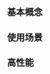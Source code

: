 

<!-- 
从面试角度来看一看 Kafka 
https://mp.weixin.qq.com/s/kguKr_k-BrcQz4G5gag8gg
Kafka 面试必问：聊聊 acks 参数对消息持久化的影响！ 
https://mp.weixin.qq.com/s/PePsJzuKEIfQpCH1KbxrCg

http://blog.51cto.com/littledevil

Kafka基本原理 
https://mp.weixin.qq.com/s?__biz=MzI3MjUxNzkxMw==&mid=2247484070&idx=1&sn=640f99a7d918ba47baea8f0358503ade&chksm=eb301cd0dc4795c6756b0d825e579208a4a2018335ddb927aa28763ff6bb3a5740aaaa86aef5&mpshare=1&scene=1&srcid=&sharer_sharetime=1569341085780&sharer_shareid=b256218ead787d58e0b58614a973d00d&key=2a4ff15fdd84634661f14e77d0fed49aff1e1a252cc01c8b57354637cdb78093b41e57707bef951c7687776cda9d4ba2f25d2d80585a3877d0897dec4b6d3924126a672d8fa881f3f59dd6f03391d67a&ascene=1&uin=MTE1MTYxNzY2MQ%3D%3D&devicetype=Windows+10&version=62060844&lang=zh_CN&pass_ticket=%2BeyejsSYMk60ZUY%2FpK4YBKveSPIi8GUzrQvyveBksIipCvi8KhPkraBA4Eyx2jY%2F


https://mp.weixin.qq.com/s?__biz=MjM5ODI5Njc2MA==&mid=2655826006&idx=1&sn=40260eb24d57c7dc651e864e2c1bc522&chksm=bd74fd818a037497fc7630776314f7b3b7ae34d93ec3390ed94eabb691978175d56d2c2581b5&mpshare=1&scene=1&srcid=&sharer_sharetime=1565613484904&sharer_shareid=b256218ead787d58e0b58614a973d00d&key=ecc4386bb884a7b11f67eb046d1cfb51287e0b646d7dd5b2a83d57aff04863855b0c470a00d68836a0037bb73afb0da3faead154742a453e19c3bc9f3761889c6a136ee40c2cd73673f9301952f69a42&ascene=1&uin=MTE1MTYxNzY2MQ%3D%3D&devicetype=Windows+10&version=62060844&lang=zh_CN&pass_ticket=ZNpwaCm7lig8GxObuYnsLOy5YLlTGrfL0TUgNX%2BGTylF4nuPDQtCUafUJSn7768P

 kafka概念扫盲
https://mp.weixin.qq.com/s/nSa2CPjbMFdOsYB2Dt0kYg
 Kafka基本架构及原理
https://mp.weixin.qq.com/s/OB-ZVy70vHClCtep43gr_A

 Java人应该知道的SpringBoot For Kafka (上) 
https://mp.weixin.qq.com/s/2U2jSgA95-D0_N4HxwOnWA
 Java人应该知道的SpringBoot For Kafka (下) 
https://mp.weixin.qq.com/s/JB660Pgypr-PvkkdGOlhag


 一文讲清 Kafka 工作流程和存储机制 
https://mp.weixin.qq.com/s/ITLN-DHxYc5w6qrlFD8HWQ




全网最通俗易懂的 Kafka 入门
https://mp.weixin.qq.com/s?__biz=Mzg2MjEwMjI1Mg==&mid=2247490770&idx=2&sn=1008bcdaed680ed1413e2ead6320bec0&chksm=ce0dab51f97a224771a468245ed4f99f338a51a97505f2e78790cc8a6360f4f22c5e4f07cca2&mpshare=1&scene=1&srcid=&sharer_sharetime=1575464964037&sharer_shareid=b256218ead787d58e0b58614a973d00d&key=e2a6a5ccea4b8ce41e290743b191d123754ef664941f31b9abdbdf28c289f875664f750548bc9da8bbbbabbeaa6a6d5fbb9efc00d2f33e693de36420dd87f9348fb89d058eb4d5ccbcfd806790431b8e&ascene=1&uin=MTE1MTYxNzY2MQ%3D%3D&devicetype=Windows+10&version=62070158&lang=zh_CN&exportkey=AQTbt4i1KPDzS6vieYS4x5I%3D&pass_ticket=UIzvXMBOSWKDgIz4M7cQoxQ548Mbvo9Oik9jB6kaYK60loRzg3FsHZUpAHYbC4%2By



Kafka 基本原理（8000 字小结） 
https://mp.weixin.qq.com/s?__biz=MzI5MzYzMDAwNw==&mid=2247487577&idx=1&sn=606b2899af6a7dcee0b4f300d4b2d687&chksm=ec6e6901db19e0173de830526e65c1961021edde2796ec71a4df8fff572343fbed63abb3234b&mpshare=1&scene=1&srcid=&sharer_sharetime=1574207521875&sharer_shareid=b256218ead787d58e0b58614a973d00d&key=0fd7b4fa2fb2f076f8be28496819994efb11697d02a5a8cfe02eb4e2e6de8c8e7a41ac7edaacfa6b76a5bb560aaf552eb9084e00190995da861de152d8a80b66145866dcce98ab54339a06974524e8bc&ascene=1&uin=MTE1MTYxNzY2MQ%3D%3D&devicetype=Windows+10&version=62070152&lang=zh_CN&pass_ticket=WfLUVSCdR759nVfSaPrEbDJ5pQBJLzYUdmc8DOJ9hHJHHUoxvw5vHgy0hzLZZoMW

-->

<!-- 
草捏子
Kafka中副本机制的设计和原理 
https://mp.weixin.qq.com/s/yIPIABpAzaHJvGoJ6pv0kg
Kafka 消费者的使用和原理 
https://mp.weixin.qq.com/s/cmDRWi2tmw0reHoUf5UriQ

Kafka中的再均衡 
https://mp.weixin.qq.com/s/UiSpj3WctvdcdXXAwjcI-Q

-->


<!-- 

小赵

 Kafka系列第7篇：你必须要知道集群内部工作原理的一些事！
https://mp.weixin.qq.com/s/5uTiunLJZvNqly6xdMjbzw

-->



## 基本概念

<!-- 

实战1.4章
kafka源码解析 第2章
https://mp.weixin.qq.com/s?__biz=MzUzMzQ2MDIyMA==&mid=2247484112&idx=2&sn=1d95e4c272a5624d3579a625c87a4df9&chksm=faa2e743cdd56e556b6efa4aa4f63ee715217feca0e93c712ebd465bef06e532278adbef4f3e&mpshare=1&scene=1&srcid=&sharer_sharetime=1569340211913&sharer_shareid=b256218ead787d58e0b58614a973d00d&key=96490f73691e56d5c0353e13c3e42a73489ef38851702f058571bedb4bcec99278bdd2e860d2497ad5a18183c832e82d940e77646c56a89509966ce2799af708db94a174c28d9562bc1b56f425e21a12&ascene=1&uin=MTE1MTYxNzY2MQ%3D%3D&devicetype=Windows+10&version=62060844&lang=zh_CN&pass_ticket=%2BeyejsSYMk60ZUY%2FpK4YBKveSPIi8GUzrQvyveBksIipCvi8KhPkraBA4Eyx2jY%2F

https://mp.weixin.qq.com/s/0lvmttozjIn9RL6eofQjww
-->




## 使用场景  
<!-- 
1.4章
-->



## 高性能

<!-- 
 师兄大厂面试遇到面试官的 Kafka 暴击三连问，快面哭了！ 
https://mp.weixin.qq.com/s/ejZBAGI7qLE_QYSe-AqipA
-->
